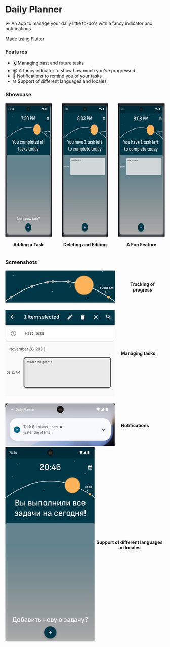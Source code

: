 # Daily Planner

☀️ An app to manage your daily little to-do's with a fancy indicator and notifications

Made using Flutter

### Features
- 🗓️ Managing past and future tasks
- 😎 A fancy indicator to show how much you've progressed
- 🔔 Notifications to remind you of your tasks
- 🌐 Support of different languages and locales

### Showcase
<div style="display: flex; gap: 2rem; align-items: center;">
  <div>
    <img src="screenshots/first.gif" alt="Adding a task" width="200" height="420" />
    <p style="text-align: center; font-weight: bold;">Adding a Task</p>
  </div>
  <div>
    <img src="screenshots/second.gif" alt="Deleting and Editing" width="200" height="420" />
    <p style="text-align: center; font-weight: bold;">Deleting and Editing</p>
  </div>
  <div>
    <img src="screenshots/third.gif" alt="A Fun Feature" width="200" height="420" />
    <p style="text-align: center; font-weight: bold;">A Fun Feature</p>
  </div>
</div>

### Screenshots

<div style="display: flex; flex-direction: column; align-items: left; justify-content: center; text-align: center;">
  <div style="display: flex; align-items: center; margin-bottom: 20px;">
    <div>
      <img src="screenshots/s1.png" alt="Progress tracking" style="margin-right: 20px;" />
    </div>

  <div style="display: flex; flex-direction: column; align-items: flex-start;">
    <p style="font-weight: bold;">Tracking of progress</p>
    </div>
  </div>

  <div style="display: flex; align-items: center; margin-bottom: 20px;">
    <div>
      <img src="screenshots/s2.png" alt="Managing tasks" style="margin-right: 20px;" />
    </div>

  <div style="display: flex; flex-direction: column; align-items: flex-start;">
    <p style="font-weight: bold;">Managing tasks</p>
  </div>
  </div>

  <div style="display: flex; align-items: center;">
    <div>
      <img src="screenshots/s3.png" alt="Notifications" style="margin-right: 20px;" />
    </div>

  <div style="display: flex; flex-direction: column; align-items: flex-start;">
    <p style="font-weight: bold;">Notifications</p>
  </div>
  </div>

  <div style="display: flex; align-items: center; margin-bottom: 20px;">
    <div>
      <img src="screenshots/s4.png" alt="Support of different locales" style="margin-right: 20px;" />
    </div>

  <div style="display: flex; flex-direction: column; align-items: flex-start;">
    <p style="font-weight: bold;">Support of different languages an locales</p>
  </div>
  </div>

</div>








